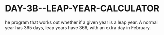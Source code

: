 # DAY-3B--LEAP-YEAR-CALCULATOR
he program that works out whether if a given year is a leap year. A normal year has 365 days, leap years have 366, with an extra day in February.
